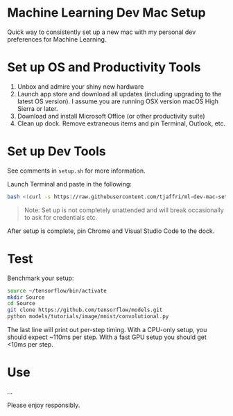 # Machine Learning Dev Mac Setup
Quick way to consistently set up a new mac with my personal dev preferences for Machine Learning.

# Set up OS and Productivity Tools
1. Unbox and admire your shiny new hardware
2. Launch app store and download all updates (including upgrading to the latest OS version). I assume you are running OSX version macOS High Sierra or later. 
3. Download and install Microsoft Office (or other productivity suite)
4. Clean up dock. Remove extraneous items and pin Terminal, Outlook, etc.

# Set up Dev Tools
See comments in ``setup.sh`` for more information.

Launch Terminal and paste in the following:

```bash
bash <(curl -s https://raw.githubusercontent.com/tjaffri/ml-dev-mac-setup/master/setup.sh)
```

> Note: Set up is not completely unattended and will break occasionally to ask for credentials etc.

After setup is complete, pin Chrome and Visual Studio Code to the dock.

# Test
Benchmark your setup:

```bash
source ~/tensorflow/bin/activate
mkdir Source
cd Source
git clone https://github.com/tensorflow/models.git
python models/tutorials/image/mnist/convolutional.py
```

The last line will print out per-step timing. With a CPU-only setup, you should expect ~110ms per step. With a fast GPU setup you should get <10ms per step.

# Use
...

Please enjoy responsibly.
